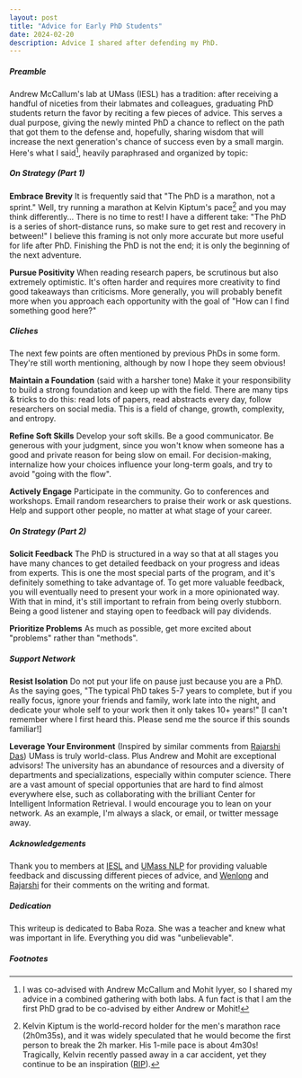 ```yaml
---
layout: post
title: "Advice for Early PhD Students"
date: 2024-02-20
description: Advice I shared after defending my PhD.
---
```


##### Preamble

Andrew McCallum's lab at UMass (IESL) has a tradition: after receiving a handful of niceties from their labmates and colleagues, graduating PhD students return the favor by reciting a few pieces of advice. This serves a dual purpose, giving the newly minted PhD a chance to reflect on the path that got them to the defense and, hopefully, sharing wisdom that will increase the next generation's chance of success even by a small margin. Here's what I said[^1], heavily paraphrased and organized by topic:

[^1]: I was co-advised with Andrew McCallum and Mohit Iyyer, so I shared my advice in a combined gathering with both labs. A fun fact is that I am the first PhD grad to be co-advised by either Andrew or Mohit!

##### On Strategy (Part 1)

__Embrace Brevity__ It is frequently said that "The PhD is a marathon, not a sprint." Well, try running a marathon at Kelvin Kiptum's pace[^2] and you may think differently... There is no time to rest! I have a different take: "The PhD is a series of short-distance runs, so make sure to get rest and recovery in between!" I believe this framing is not only more accurate but more useful for life after PhD. Finishing the PhD is not the end; it is only the beginning of the next adventure.

[^2]: Kelvin Kiptum is the world-record holder for the men's marathon race (2h0m35s), and it was widely speculated that he would become the first person to break the 2h marker. His 1-mile pace is about 4m30s! Tragically, Kelvin recently passed away in a car accident, yet they continue to be an inspiration ([RIP](https://apnews.com/article/Kelvin-kiptum-marathon-kenya-killed-314b41c92c9166a3a698a2860fa3fc15)).

__Pursue Positivity__ When reading research papers, be scrutinous but also extremely optimistic. It's often harder and requires more creativity to find good takeaways than criticisms. More generally, you will probably benefit more when you approach each opportunity with the goal of "How can I find something good here?"

##### Cliches

The next few points are often mentioned by previous PhDs in some form. They're still worth mentioning, although by now I hope they seem obvious!

__Maintain a Foundation__ (said with a harsher tone) Make it your responsibility to build a strong foundation and keep up with the field. There are many tips & tricks to do this: read lots of papers, read abstracts every day, follow researchers on social media. This is a field of change, growth, complexity, and entropy.

__Refine Soft Skills__ Develop your soft skills. Be a good communicator. Be generous with your judgment, since you won't know when someone has a good and private reason for being slow on email. For decision-making, internalize how your choices influence your long-term goals, and try to avoid "going with the flow".

__Actively Engage__ Participate in the community. Go to conferences and workshops. Email random researchers to praise their work or ask questions. Help and support other people, no matter at what stage of your career.

##### On Strategy (Part 2)

__Solicit Feedback__ The PhD is structured in a way so that at all stages you have many chances to get detailed feedback on your progress and ideas from experts. This is one the most special parts of the program, and it's definitely something to take advantage of. To get more valuable feedback, you will eventually need to present your work in a more opinionated way. With that in mind, it's still important to refrain from being overly stubborn. Being a good listener and staying open to feedback will pay dividends.

__Prioritize Problems__ As much as possible, get more excited about "problems" rather than "methods".

##### Support Network

__Resist Isolation__ Do not put your life on pause just because you are a PhD. As the saying goes, "The typical PhD takes 5-7 years to complete, but if you really focus, ignore your friends and family, work late into the night, and dedicate your whole self to your work then it only takes 10+ years!" [I can't remember where I first heard this. Please send me the source if this sounds familiar!]

__Leverage Your Environment__ (Inspired by similar comments from [Rajarshi Das](https://rajarshd.github.io/)) UMass is truly world-class. Plus Andrew and Mohit are exceptional advisors! The university has an abundance of resources and a diversity of departments and specializations, especially within computer science. There are a vast amount of special opportunies that are hard to find almost everywhere else, such as collaborating with the brilliant Center for Intelligent Information Retrieval. I would encourage you to lean on your network. As an example, I'm always a slack, or email, or twitter message away.

##### Acknowledgements

Thank you to members at [IESL](https://www.iesl.cs.umass.edu/) and [UMass NLP](https://nlp.cs.umass.edu/) for providing valuable feedback and discussing different pieces of advice, and [Wenlong](https://wenlongzhao094.github.io/) and [Rajarshi](https://rajarshd.github.io/) for their comments on the writing and format.

##### Dedication

This writeup is dedicated to Baba Roza. She was a teacher and knew what was important in life. Everything you did was "unbelievable".

##### Footnotes
